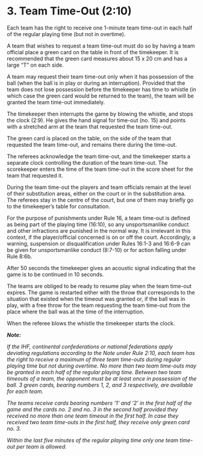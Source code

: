 # 3. Team Time-Out (2:10)
Each team has the right to receive one 1-minute team time-out in each half of the regular
playing time (but not in overtime).

A team that wishes to request a team time-out must do so by having a team official place a
green card on the table in front of the timekeeper. It is recommended that the green card
measures about 15 x 20 cm and has a large “T” on each side.

A team may request their team time-out only when it has possession of the ball (when the ball
is in play or during an interruption). Provided that the team does not lose possession before
the timekeeper has time to whistle (in which case the green card would be returned to the
team), the team will be granted the team time-out immediately.

The timekeeper then interrupts the game by blowing the whistle, and stops the clock (2:9). He
gives the hand signal for time-out (no. 15) and points with a stretched arm at the team that
requested the team time-out.

The green card is placed on the table, on the side of the team that requested the team time-out,
and remains there during the time-out.

The referees acknowledge the team time-out, and the timekeeper starts a separate clock
controlling the duration of the team time-out. The scorekeeper enters the time of the team
time-out in the score sheet for the team that requested it.

During the team time-out the players and team officials remain at the level of their
substitution areas, either on the court or in the substitution area. The referees stay in the centre
of the court, but one of them may briefly go to the timekeeper’s table for consultation.

For the purpose of punishments under Rule 16, a team time-out is defined as being part of the
playing time (16:10), so any unsportsmanlike conduct and other infractions are punished in
the normal way. It is irrelevant in this context, if the player/official concerned is on or off the
court. Accordingly, a warning, suspension or disqualification under Rules 16:1-3 and 16:6-9
can be given for unsportsmanlike conduct (8:7-10) or for action falling under Rule 8:6b.

After 50 seconds the timekeeper gives an acoustic signal indicating that the game is to be
continued in 10 seconds.

The teams are obliged to be ready to resume play when the team time-out expires. The game
is restarted either with the throw that corresponds to the situation that existed when the timeout
was granted or, if the ball was in play, with a free throw for the team requesting the team
time-out from the place where the ball was at the time of the interruption.

When the referee blows the whistle the timekeeper starts the clock.

***Note:***

*If the IHF, continental confederations or national federations apply deviating regulations
according to the Note under Rule 2:10, each team has the right to receive a maximum of three
team time-outs during regular playing time but not during overtime. No more than two team
time-outs may be granted in each half of the regular playing time. Between two team timeouts
of a team, the opponent must be at least once in possession of the ball. 3 green cards,
bearing numbers 1, 2, and 3 respectively, are available for each team.*

*The teams receive cards bearing numbers ‘1’ and ‘2’ in the first half of the game and the
cards no. 2 and no. 3 in the second half provided they received no more than one team timeout
in the first half. In case they received two team time-outs in the first half, they receive only
green card no. 3.*

*Within the last five minutes of the regular playing time only one team time-out per team is
allowed.*
